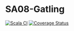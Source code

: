 # SA08-Gatling


[![Scala CI](https://github.com/AlexTemirbulatow/de.htwg.sa.DotsAndBoxes/actions/workflows/scala.yml/badge.svg?branch=SA08-Gatling)](https://github.com/AlexTemirbulatow/de.htwg.sa.DotsAndBoxes/actions/workflows/scala.yml)
[![Coverage Status](https://coveralls.io/repos/github/AlexTemirbulatow/de.htwg.sa.DotsAndBoxes/badge.svg?branch=SA08-Gatling)](https://coveralls.io/github/AlexTemirbulatow/de.htwg.sa.DotsAndBoxes?branch=SA08-Gatling)
<br>
